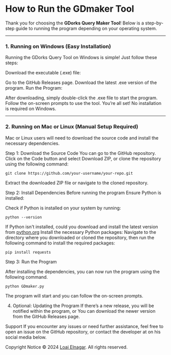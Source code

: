 # **How to Run the GDmaker Tool**

Thank you for choosing the **GDorks Query Maker Tool**! Below is a step-by-step guide to running the program depending on your operating system.
___________________________________________________________________________________
### **1. Running on Windows (Easy Installation)**
Running the GDorks Query Tool on Windows is simple! Just follow these steps:

Download the executable (.exe) file:

Go to the GitHub Releases page.
Download the latest .exe version of the program.
Run the Program:

After downloading, simply double-click the .exe file to start the program.
Follow the on-screen prompts to use the tool.
You’re all set! No installation is required on Windows.

___________________________________________________________________________________

### **2. Running on Mac or Linux (Manual Setup Required)**
Mac or Linux users will need to download the source code and install the necessary dependencies.

Step 1: Download the Source Code
You can go to the GitHub repository.
Click on the Code button and select Download ZIP, or clone the repository using the following command:

```
git clone https://github.com/your-username/your-repo.git
```

Extract the downloaded ZIP file or navigate to the cloned repository.

Step 2: Install Dependencies
Before running the program Ensure Python is installed:

Check if Python is installed on your system by running:
```
python --version
```
If Python isn't installed, could you download and install the latest version from [python.org](python.org)
Install the necessary Python packages: Navigate to the directory where you downloaded or cloned the repository, then run the following command to install the required packages:
```
pip install requests
```
Step 3: Run the Program

After installing the dependencies, you can now run the program using the following command.

```
python GDmaker.py
```

The program will start and you can follow the on-screen prompts.

4. Optional: Updating the Program
If there’s a new release, you will be notified within the program, or You can download the newer version from the GitHub Releases page.

Support
If you encounter any issues or need further assistance, feel free to open an issue on the GitHub repository, or contact the developer at on his social media below.

Copyright Notice
© 2024 [Loai Elnagar](https://linktr.ee/loaiproductins). All rights reserved.


